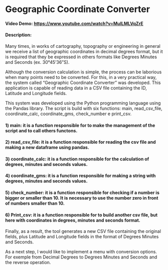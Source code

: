 # Geographic Coordinate Converter
#### Video Demo:  <https://www.youtube.com/watch?v=MulLMLVqZrE>
#### Description:
Many times, in works of cartography, topography or engineering in general we receive a list of geographic coordinates in decimal degrees format, but it is required that they be expressed in others formats like Degrees Minutes and Seconds (ex. 30°45’36”S).

Although the conversion calculation is simple, the process can be laborious when many points need to be converted. For this, in a very practical way, the system called “Geographic Coordinate Converter” was developed. This application is capable of reading data in a CSV file containing the ID, Latitude and Longitude fields.

This system was developed using the Python programming language using the Pandas library. The script is build with six functions: main, read_csv_file, coordinate_calc, coordinate_gms, check_number e print_csv.

#### 1)	main: it is a function responsible for to make the management of the script and to call others functons.
#### 2)	read_csv_file: it is a function responsible for reading the csv file and making a new dataframe using pandas.
#### 3)	coordinate_calc: it is a function responsible for the calculation of degrees, minutes and seconds values.
#### 4)	coordinate_gms: it is a function responsible for making a string with degrees, minutes and seconds values.
#### 5)	check_number: it is a function responsible for checking if a number is bigger or smaller than 10. It is necessary to use the number zero in front of numbers smaller than 10.
#### 6)	Print_csv: it is a function responsible for to build another csv file, but here with coordinates in degrees, minutes and seconds format.

Finally, as a result, the tool generates a new CSV file containing the original fields, plus Latitude and Longitude fields in the format of Degrees Minutes and Seconds.

As a next step, I would like to implement a menu with conversion options. For exemple from Decimal Degrees to Degrees Minutes and Seconds and the reverse operation.
